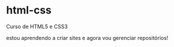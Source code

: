 # html-css
 Curso de HTML5 e CSS3
 
 estou aprendendo a criar sites e agora vou gerenciar repositórios!
